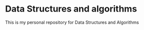 # Data Structures and algorithms
This is my personal repository for Data Structures and Algorithms 
